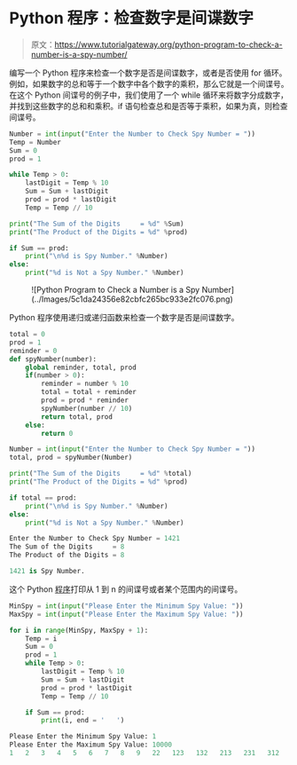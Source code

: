 # Python 程序：检查数字是间谍数字

> 原文：<https://www.tutorialgateway.org/python-program-to-check-a-number-is-a-spy-number/>

编写一个 Python 程序来检查一个数字是否是间谍数字，或者是否使用 for 循环。例如，如果数字的总和等于一个数字中各个数字的乘积，那么它就是一个间谍号。在这个 Python 间谍号的例子中，我们使用了一个 while 循环来将数字分成数字，并找到这些数字的总和和乘积。if 语句检查总和是否等于乘积，如果为真，则检查间谍号。

```py
Number = int(input("Enter the Number to Check Spy Number = "))
Temp = Number
Sum = 0
prod = 1

while Temp > 0:
    lastDigit = Temp % 10
    Sum = Sum + lastDigit
    prod = prod * lastDigit
    Temp = Temp // 10

print("The Sum of the Digits     = %d" %Sum)
print("The Product of the Digits = %d" %prod)

if Sum == prod:
    print("\n%d is Spy Number." %Number)
else:
    print("%d is Not a Spy Number." %Number)
```

<figure class="wp-block-image size-large">![Python Program to Check a Number is a Spy Number](../Images/5c1da24356e82cbfc265bc933e2fc076.png)</figure>

Python 程序使用递归或递归函数来检查一个数字是否是间谍数字。

```py
total = 0
prod = 1
reminder = 0
def spyNumber(number):
    global reminder, total, prod
    if(number > 0):
        reminder = number % 10
        total = total + reminder
        prod = prod * reminder
        spyNumber(number // 10)
        return total, prod
    else:
        return 0

Number = int(input("Enter the Number to Check Spy Number = "))
total, prod = spyNumber(Number)

print("The Sum of the Digits     = %d" %total)
print("The Product of the Digits = %d" %prod)

if total == prod:
    print("\n%d is Spy Number." %Number)
else:
    print("%d is Not a Spy Number." %Number)
```

```py
Enter the Number to Check Spy Number = 1421
The Sum of the Digits     = 8
The Product of the Digits = 8

1421 is Spy Number.
```

这个 Python [程序](https://www.tutorialgateway.org/python-programming-examples/)打印从 1 到 n 的间谍号或者某个范围内的间谍号。

```py
MinSpy = int(input("Please Enter the Minimum Spy Value: "))
MaxSpy = int(input("Please Enter the Maximum Spy Value: "))

for i in range(MinSpy, MaxSpy + 1):
    Temp = i
    Sum = 0
    prod = 1
    while Temp > 0:
        lastDigit = Temp % 10
        Sum = Sum + lastDigit
        prod = prod * lastDigit
        Temp = Temp // 10

    if Sum == prod:
        print(i, end = '   ')
```

```py
Please Enter the Minimum Spy Value: 1
Please Enter the Maximum Spy Value: 10000
1   2   3   4   5   6   7   8   9   22   123   132   213   231   312   321   1124   1142   1214   1241   1412   1421   2114   2141   2411   4112   4121   4211 
```